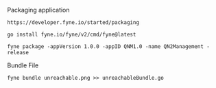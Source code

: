 Packaging application

````
https://developer.fyne.io/started/packaging
````

````shell
go install fyne.io/fyne/v2/cmd/fyne@latest
````

````shell
fyne package -appVersion 1.0.0 -appID QNM1.0 -name QN2Management -release
````

Bundle File
````shell
fyne bundle unreachable.png >> unreachableBundle.go
````